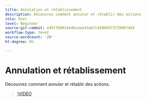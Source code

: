 ```yaml
---
title: Annulation et rétablissement
description: Découvrez comment annuler et rétablir des actions
role: User
level: Beginner
source-git-commit: e45ff88014e4bceea43ab7c45069d73f29987459
workflow-type: tm+mt
source-wordcount: '20'
ht-degree: 0%

---
```


# Annulation et rétablissement

Découvrez comment annuler et rétablir des actions.

>[!VIDEO](https://video.tv.adobe.com/v/3420216?quality=12&learn=on&hidetitle=true)
